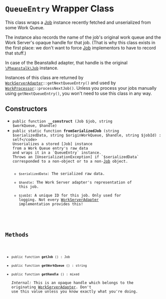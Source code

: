 # `QueueEntry` Wrapper Class

This class wraps a [Job] instance
recently fetched and unserialized from some Work Queue.

The instance also records the name of the job's original work queue
and the Work Server's opaque handle for that job.
(That is why this class exists in the first place:
we don't want to force [Job] implementors
to have to record that stuff.)

In case of the Beanstalkd adapter,
that handle is the original [`\Pheanstalk\Job`](https://github.com/pda/pheanstalk/blob/master/src/Job.php) instance.

Instances of this class are
returned by <code>[WorkServerAdapter]::getNextQueueEntry()</code>
and used by <code>[WorkProcessor]::processNextJob()</code>.
Unless you process your jobs manually using `getNextQueueEntry()`,
you won't need to use this class in any way.


## Constructors

* <code>public function <b>__construct</b> (Job $job, string $workQueue, $handle)</code>
* <code>public static function <b>fromSerializedJob</b> (string $serializedData, string $originWorkQueue, $handle, string $jobId) : self</code>  
    Unserializes a stored [Job] instance
    from a Work Queue entry's raw data
    and wraps it in a `QueueEntry` instance.
    Throws an [UnserializationException] if `$serializedData` corresponded to a non-object or to a non-[Job] object.
    * `$serializedData`: The serialized raw data.
    * `$handle`: The Work Server adapter's representation of this job.
    * `$jobId`: A unique ID for this job. Only used for logging. Not every [WorkServerAdapter] implementation provides this!


## Methods

* <code>public function <b>getJob</b> () : Job</code>
* <code>public function <b>getWorkQueue</b> () : string</code>
* <code>public function <b>getHandle</b> () : mixed</code>  
    _Internal:_
    This is an opaque handle
    which belongs to the originating [WorkServerAdapter].
    Don't use this value unless you know exactly what you're doing.


[Job]: Ref_Job_interface.md
[WorkServerAdapter]: Ref_WorkServerAdapter_interface.md
[WorkProcessor]: Ref_WorkProcessor_class.md
[UnserializationException]: Ref_Exceptions.php
